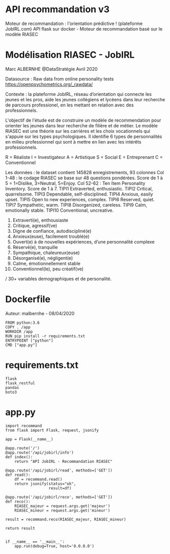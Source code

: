 # API recommandation v3

Moteur de recommandation : l'orientation prédictive ! (plateforme JobIRL.com)
API flask sur docker - Moteur de recommandation basé sur le modèle RIASEC

# Modélisation RIASEC - JobIRL
Marc ALBERNHE @DataStratégie
Avril 2020

Datasource : Raw data from online personality tests https://openpsychometrics.org/_rawdata/

Contexte : la plateforme JobIRL, réseau d’orientation qui connecte les jeunes et les pros, aide les jeunes collégiens et lycéens dans leur recherche de parcours professionel, en les mettant en relation avec des professionnels. 

L'objectif de l'étude est de construire un modèle de recommendation pour orienter les jeunes dans leur recherche de filière et de métier.
Le modèle RIASEC est une théorie sur les carrières et les choix vocationnels qui s'appuie sur les types psychologiques. Il identifie 6 types de personnalités en milieu professionnel qui sont à mettre en lien avec les intérêts professionnels.

R = Réaliste
I = Investigateur
A = Artistique
S = Social
E = Entreprenant
C = Conventionnel

Les données : le dataset contient 145828 enregistrements, 93 colonnes 
Col 1-48 : le codage RIASEC se base sur 48 questions pondérées. Score de 1 à 5 = 1=Dislike, 3=Neutral, 5=Enjoy.
Col 52-62 : Ten Item Personality Inventory. Score de 1 à 7.
    TIPI1	Extraverted, enthusiastic.
    TIPI2	Critical, quarrelsome.
    TIPI3	Dependable, self-disciplined.
    TIPI4	Anxious, easily upset.
    TIPI5	Open to new experiences, complex.
    TIPI6	Reserved, quiet.
    TIPI7	Sympathetic, warm.
    TIPI8	Disorganized, careless.
    TIPI9	Calm, emotionally stable.
    TIPI10	Conventional, uncreative.

1. Extraverti(e), enthousiaste
2. Critique, agressif(ve)
3. Digne de confiance, autodiscipliné(e)
4. Anxieux(euse), facilement troublé(e)
5. Ouvert(e) à de nouvelles expériences, d’une personnalité complexe 
6. Réservé(e), tranquille
7. Sympathique, chaleureux(euse)
8. Désorganisé(e), négligent(e)
9. Calme, émotionnellement stable
10. Conventionnel(le), peu créatif(ve)

/ 30+ variables demographiques et de personalité.

# Dockerfile

Auteur: malbernhe - 08/04/2020

    FROM python:3.6
    COPY . /app
    WORKDIR /app
    RUN pip install -r requirements.txt
    ENTRYPOINT ["python"]
    CMD ["app.py"]

# requirements.txt
    flask
    flask_restful
    pandas
    boto3

# app.py

    import recommand
    from flask import Flask, request, jsonify
    
    app = Flask(__name__)
    
    @app.route('/')
    @app.route('/api/jobirl/info')
    def index():
        return "API JobIRL - Recommandation RIASEC"
    
    @app.route('/api/jobirl/read', methods=['GET'])
    def read():
        df = recommand.read()
        return jsonify(status="ok",
                       result=df)

    @app.route('/api/jobirl/reco', methods=['GET'])
    def reco():
        RIASEC_majeur = request.args.get('majeur')
        RIASEC_mineur = request.args.get('mineur')

    result = recommand.reco(RIASEC_majeur, RIASEC_mineur)

    return result
    
    
    if __name__ == '__main__':
        app.run(debug=True, host='0.0.0.0')
